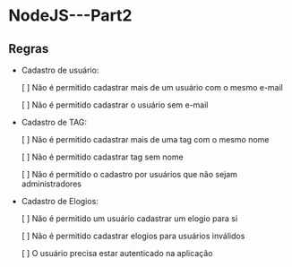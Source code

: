 ﻿# NodeJS---Part2

## Regras 

- Cadastro de usuário: 
    
    [ ] Não é permitido cadastrar mais de um usuário com o mesmo e-mail 

    [ ] Não é permitido cadastrar o usuário sem e-mail 

- Cadastro de TAG:

    [ ] Não é permitido cadastrar mais de uma tag com o mesmo nome 

    [ ] Não é permitido cadastrar tag sem nome

    [ ] Não é permitido o cadastro por usuários que não sejam administradores 

- Cadastro de Elogios: 

    [ ] Não é permitido um usuário cadastrar um elogio para si

    [ ] Não é permitido cadastrar elogios para usuários inválidos 

    [ ] O usuário precisa estar autenticado na aplicação 